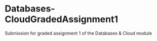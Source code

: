 # Databases-CloudGradedAssignment1
Submission for graded assignment 1 of the Databases &amp; Cloud module 
